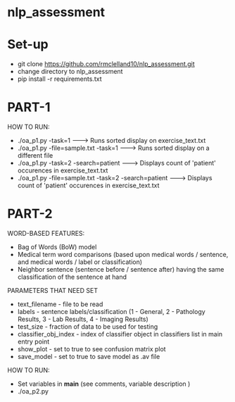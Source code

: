 # nlp_assessment

# Set-up
* git clone https://github.com/rmclelland10/nlp_assessment.git
* change directory to nlp_assessment
* pip install -r requirements.txt

# PART-1
HOW TO RUN:
* ./oa_p1.py -task=1  ---> Runs sorted display on exercise_text.txt
* ./oa_p1.py -file=sample.txt -task=1  ---> Runs sorted display on a different file
* ./oa_p1.py -task=2 -search=patient  ---> Displays count of 'patient' occurences in exercise_text.txt
* ./oa_p1.py -file=sample.txt -task=2 -search=patient  ---> Displays count of 'patient' occurences in exercise_text.txt

# PART-2
WORD-BASED FEATURES:
* Bag of Words (BoW) model
* Medical term word comparisons (based upon medical words / sentence, and medical words / label or classification)
* Neighbor sentence (sentence before / sentence after) having the same classification of the sentence at hand

PARAMETERS THAT NEED SET
* text_filename - file to be read
* labels - sentence labels/classification (1 - General, 2 - Pathology Results, 3 - Lab Results, 4 - Imaging Results)
* test_size - fraction of data to be used for testing
* classifier_obj_index - index of classifier object in classifiers list in main entry point
* show_plot - set to true to see confusion matrix plot
* save_model - set to true to save model as .av file

HOW TO RUN:
* Set variables in __main__ (see comments, variable description )
* ./oa_p2.py
